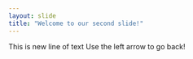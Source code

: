 ```yaml
---
layout: slide
title: "Welcome to our second slide!"
---
```

This is new line of text
Use the left arrow to go back!
